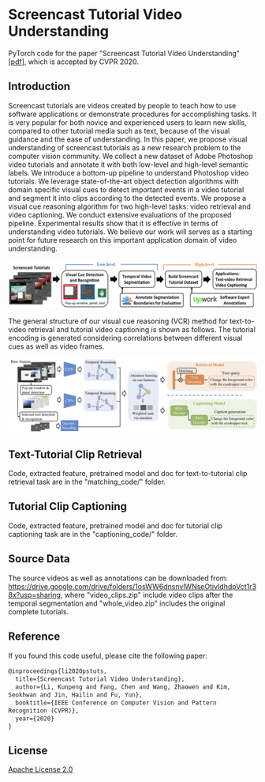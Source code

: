 # Screencast Tutorial Video Understanding
PyTorch code for the paper "Screencast Tutorial Video Understanding" [[pdf](https://openaccess.thecvf.com/content_CVPR_2020/papers/Li_Screencast_Tutorial_Video_Understanding_CVPR_2020_paper.pdf)], which is accepted by CVPR 2020. 



## Introduction
Screencast tutorials are videos created by people to teach how to use software applications or demonstrate procedures for accomplishing tasks. It is very popular for both novice and experienced users to learn new skills, compared to other tutorial media such as text, because of the visual guidance and the ease of understanding. In this paper, we propose visual understanding of screencast tutorials as a new research problem to the computer vision community. We collect a new dataset of Adobe Photoshop video tutorials and annotate it with both low-level and high-level semantic labels. We introduce a bottom-up pipeline to understand Photoshop video tutorials. We leverage state-of-the-art object detection algorithms with domain specific visual cues to detect important events in a video tutorial and segment it into clips according to the detected events. We propose a visual cue reasoning algorithm for two high-level tasks: video retrieval and video captioning. We conduct extensive evaluations of the proposed pipeline. Experimental results show that it is effective in terms of understanding video tutorials. We believe our work will serves as a starting point for future research on this important application domain of video understanding.


![pipeline](/fig/pipeline.png)

The general structure of our visual cue reasoning (VCR) method for text-to-video retrieval and tutorial video captioning is shown as follows. The tutorial encoding is generated considering correlations between different visual cues as well as video frames.

![model](/fig/retrieval_caption_model.png)


## Text-Tutorial Clip Retrieval
Code, extracted feature, pretrained model and doc for text-to-tutorial clip retrieval task are in the "matching_code/" folder. 


## Tutorial Clip Captioning
Code, extracted feature, pretrained model and doc for tutorial clip captioning task are in the "captioning_code/" folder.


## Source Data
The source videos as well as annotations can be downloaded from: https://drive.google.com/drive/folders/1osWW6dnsnvlWNseOtivIdhdpVct1r38x?usp=sharing, where "video_clips.zip" include video clips after the temporal segmentation and "whole_video.zip" includes the original complete tutorials.


## Reference
If you found this code useful, please cite the following paper:

    @inproceedings{li2020pstuts,
      title={Screencast Tutorial Video Understanding},
      author={Li, Kunpeng and Fang, Chen and Wang, Zhaowen and Kim, Seokhwan and Jin, Hailin and Fu, Yun},
      booktitle={IEEE Conference on Computer Vision and Pattern Recognition (CVPR)},
      year={2020}
    }


## License

[Apache License 2.0](http://www.apache.org/licenses/LICENSE-2.0)

